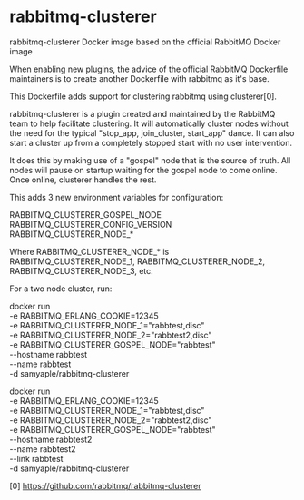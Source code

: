 # rabbitmq-clusterer
rabbitmq-clusterer Docker image based on the official RabbitMQ Docker image

When enabling new plugins, the advice of the official RabbitMQ Dockerfile
maintainers is to create another Dockerfile with rabbitmq as it's base.

This Dockerfile adds support for clustering rabbitmq using clusterer[0].

rabbitmq-clusterer is a plugin created and maintained by the RabbitMQ team to help facilitate clustering. It will automatically cluster nodes without the need for the typical "stop_app, join_cluster, start_app" dance. It can also start a cluster up from a completely stopped start with no user intervention.

It does this by making use of a "gospel" node that is the source of truth. All nodes will pause on startup waiting for the gospel node to come online. Once online, clusterer handles the rest.

This adds 3 new environment variables for configuration:

RABBITMQ_CLUSTERER_GOSPEL_NODE
RABBITMQ_CLUSTERER_CONFIG_VERSION
RABBITMQ_CLUSTERER_NODE_*

Where RABBITMQ_CLUSTERER_NODE_* is RABBITMQ_CLUSTERER_NODE_1, RABBITMQ_CLUSTERER_NODE_2, RABBITMQ_CLUSTERER_NODE_3, etc.

For a two node cluster, run:

docker run \
-e RABBITMQ_ERLANG_COOKIE=12345 \
-e RABBITMQ_CLUSTERER_NODE_1="rabbtest,disc" \
-e RABBITMQ_CLUSTERER_NODE_2="rabbtest2,disc" \
-e RABBITMQ_CLUSTERER_GOSPEL_NODE="rabbtest" \
--hostname rabbtest \
--name rabbtest \
-d samyaple/rabbitmq-clusterer

docker run \
-e RABBITMQ_ERLANG_COOKIE=12345 \
-e RABBITMQ_CLUSTERER_NODE_1="rabbtest,disc" \
-e RABBITMQ_CLUSTERER_NODE_2="rabbtest2,disc" \
-e RABBITMQ_CLUSTERER_GOSPEL_NODE="rabbtest" \
--hostname rabbtest2 \
--name rabbtest2 \
--link rabbtest \
-d samyaple/rabbitmq-clusterer


[0] https://github.com/rabbitmq/rabbitmq-clusterer
